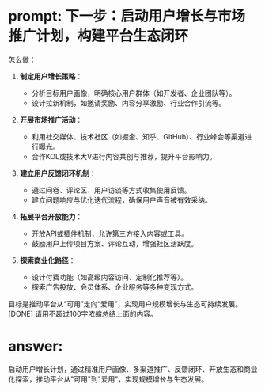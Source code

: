 # prompt: 下一步：**启动用户增长与市场推广计划，构建平台生态闭环**

怎么做：

1. **制定用户增长策略**：  
   - 分析目标用户画像，明确核心用户群体（如开发者、企业团队等）。  
   - 设计拉新机制，如邀请奖励、内容分享激励、行业合作引流等。

2. **开展市场推广活动**：  
   - 利用社交媒体、技术社区（如掘金、知乎、GitHub）、行业峰会等渠道进行曝光。  
   - 合作KOL或技术大V进行内容共创与推荐，提升平台影响力。

3. **建立用户反馈闭环机制**：  
   - 通过问卷、评论区、用户访谈等方式收集使用反馈。  
   - 建立问题响应与优化迭代流程，确保用户声音被有效采纳。

4. **拓展平台开放能力**：  
   - 开放API或插件机制，允许第三方接入内容或工具。  
   - 鼓励用户上传项目方案、评论互动，增强社区活跃度。

5. **探索商业化路径**：  
   - 设计付费功能（如高级内容访问、定制化推荐等）。  
   - 探索广告投放、会员体系、企业服务等多种变现方式。

目标是推动平台从“可用”走向“爱用”，实现用户规模增长与生态可持续发展。[DONE]
请用不超过100字浓缩总结上面的内容。
# answer: 
 启动用户增长计划，通过精准用户画像、多渠道推广、反馈闭环、开放生态和商业化探索，推动平台从"可用"到"爱用"，实现规模增长与生态发展。
